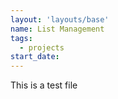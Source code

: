 ```yaml
---
layout: 'layouts/base'
name: List Management
tags:
  - projects
start_date:
---
```


This is a test file
